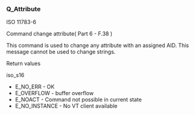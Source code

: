 ### Q\_Attribute

ISO 11783-6

Command change attribute( Part 6 - F.38 )

This command is used to change any attribute with an assigned AID. This message cannot be used to change strings.

Return values

iso\_s16

*   E\_NO\_ERR - OK
*   E\_OVERFLOW - buffer overflow
*   E\_NOACT - Command not possible in current state
*   E\_NO\_INSTANCE - No VT client available
